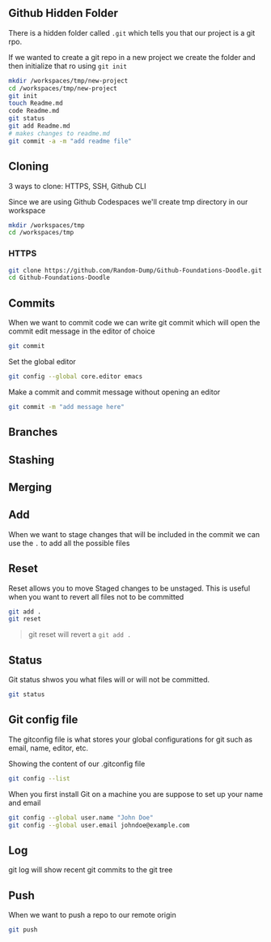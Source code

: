 ## Github Hidden Folder

There is a hidden folder called `.git` which tells you that our project is a git rpo.

If we wanted to create a git repo in a new project we create the folder and then initialize that ro using `git init`

```sh
mkdir /workspaces/tmp/new-project
cd /workspaces/tmp/new-project
git init
touch Readme.md
code Readme.md
git status
git add Readme.md
# makes changes to readme.md
git commit -a -m "add readme file"
```

## Cloning

3 ways to clone: HTTPS, SSH, Github CLI

Since we are using Github Codespaces we'll create tmp directory in our workspace
```sh
mkdir /workspaces/tmp
cd /workspaces/tmp
```

### HTTPS

```sh
git clone https://github.com/Random-Dump/Github-Foundations-Doodle.git
cd Github-Foundations-Doodle
```

## Commits

When we want to commit code we can write git commit which will open the commit edit message in the editor of choice

```sh
git commit
```

Set the global editor
```sh
git config --global core.editor emacs
```

Make a commit and commit message without opening an editor
```sh
git commit -m "add message here"
```

## Branches

## Stashing

## Merging

## Add 

When we want to stage changes that will be included in the commit we can use the `.` to add all the possible files

## Reset

Reset allows you to move Staged changes to be unstaged.
This is useful when you want to revert all files not to be committed

```sh
git add .
git reset
```

> git reset will revert a `git add .`

## Status

Git status shwos you what files will or will not be committed.

```sh
git status
```
## Git config file

The gitconfig file is what stores your global configurations for git such as email, name, editor, etc.

Showing the content of our .gitconfig file
```sh
git config --list
```

When you first install Git on a machine you are suppose to set up your name and email
```sh
git config --global user.name "John Doe"
git config --global user.email johndoe@example.com
```

## Log

git log will show recent git commits to the git tree

## Push

When we want to push a repo to our remote origin

```sh
git push
```